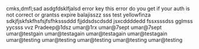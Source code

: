 
cmks,dmfl;sad
asdgfdsklfjalsd
error key
this error do you get if your auth is not correct or grantss expire balajisszz
sss
test yellowfinza
sdkjfjskfskfhsfsjfsfhksssddd
fjjddsdscdsdd
jsxcddddedd
fssxsssdss
gglmss
yycsss
vvz
Pradeep@1dsz
umar@1rx
umar@7sept
umar@7sept
umar@testgain
umar@testagain
umar@testagain
umar@testagain
umar@testing
umar@testing
umar@testing
umar@testing
umar@testing
